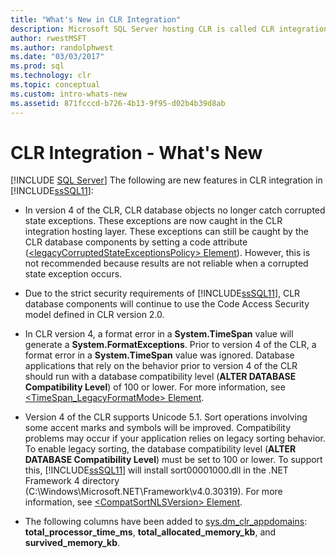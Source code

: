 ```yaml
---
title: "What's New in CLR Integration"
description: Microsoft SQL Server hosting CLR is called CLR integration. This article describes new features in CLR integration in SQL Server 2012.
author: rwestMSFT
ms.author: randolphwest
ms.date: "03/03/2017"
ms.prod: sql
ms.technology: clr
ms.topic: conceptual
ms.custom: intro-whats-new
ms.assetid: 871fcccd-b726-4b13-9f95-d02b4b39d8ab
---
```

# CLR Integration - What&#39;s New
 [!INCLUDE [SQL Server](../../includes/applies-to-version/sqlserver.md)]
  The following are new features in CLR integration in [!INCLUDE[ssSQL11](../../includes/sssql11-md.md)]:  
  
-   In version 4 of the CLR, CLR database objects no longer catch corrupted state exceptions. These exceptions are now caught in the CLR integration hosting layer. These exceptions can still be caught by the CLR database components by setting a code attribute ([\<legacyCorruptedStateExceptionsPolicy> Element](/dotnet/framework/configure-apps/file-schema/runtime/legacycorruptedstateexceptionspolicy-element)). However, this is not recommended because results are not reliable when a corrupted state exception occurs.  
  
-   Due to the strict security requirements of [!INCLUDE[ssSQL11](../../includes/sssql11-md.md)], CLR database components will continue to use the Code Access Security model defined in CLR version 2.0.  
  
-   In CLR version 4, a format error in a **System.TimeSpan** value will generate a **System.FormatExceptions**. Prior to version 4 of the CLR, a format error in a **System.TimeSpan** value was ignored. Database applications that rely on the behavior prior to version 4 of the CLR should run with a database compatibility level (**ALTER DATABASE Compatibility Level**) of 100 or lower. For more information, see [<TimeSpan_LegacyFormatMode> Element](/dotnet/framework/configure-apps/file-schema/runtime/timespan-legacyformatmode-element).  
  
-   Version 4 of the CLR supports Unicode 5.1. Sort operations involving some accent marks and symbols will be improved. Compatibility problems may occur if your application relies on legacy sorting behavior. To enable legacy sorting, the database compatibility level (**ALTER DATABASE Compatibility Level**) must be set to 100 or lower. To support this, [!INCLUDE[ssSQL11](../../includes/sssql11-md.md)] will install sort00001000.dll in the .NET Framework 4 directory (C:\Windows\Microsoft.NET\Framework\v4.0.30319). For more information, see [\<CompatSortNLSVersion> Element](/dotnet/framework/configure-apps/file-schema/runtime/compatsortnlsversion-element).  
  
-   The following columns have been added to [sys.dm_clr_appdomains](../../relational-databases/system-dynamic-management-views/sys-dm-clr-appdomains-transact-sql.md): **total_processor_time_ms**, **total_allocated_memory_kb**, and **survived_memory_kb**.  
  
